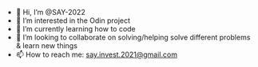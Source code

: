 - 👋 Hi, I’m @SAY-2022
- 👀 I’m interested in the Odin project
- 🌱 I’m currently learning how to code
- 💞️ I’m looking to collaborate on solving/helping solve different problems & learn new things
- 📫 How to reach me: say.invest.2021@gmail.com

<!---
SAY-2022/SAY-2022 is a ✨ special ✨ repository because its `README.md` (this file) appears on your GitHub profile.
You can click the Preview link to take a look at your changes.
--->
